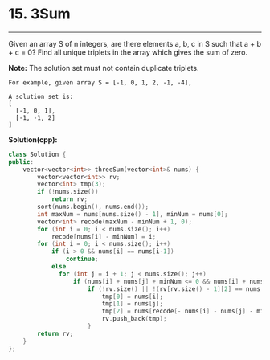 # 15. 3Sum

---

Given an array S of n integers, are there elements a, b, c in S such that a + b + c = 0? Find all unique triplets in the array which gives the sum of zero.

**Note:** The solution set must not contain duplicate triplets.

```
For example, given array S = [-1, 0, 1, 2, -1, -4],

A solution set is:
[
  [-1, 0, 1],
  [-1, -1, 2]
]
```

**Solution(cpp):**
```cpp
class Solution {
public:
    vector<vector<int>> threeSum(vector<int>& nums) {
        vector<vector<int>> rv;
        vector<int> tmp(3);
        if (!nums.size())
            return rv;
        sort(nums.begin(), nums.end());
        int maxNum = nums[nums.size() - 1], minNum = nums[0];
        vector<int> recode(maxNum - minNum + 1, 0);
        for (int i = 0; i < nums.size(); i++)
            recode[nums[i] - minNum] = i;
        for (int i = 0; i < nums.size(); i++)
            if (i > 0 && nums[i] == nums[i-1])
                continue;
            else
              for (int j = i + 1; j < nums.size(); j++)
                  if (nums[i] + nums[j] + minNum <= 0 && nums[i] + nums[j] >= - maxNum && recode[- nums[i] - nums[j] - minNum] > j)
                      if (!rv.size() || !(rv[rv.size() - 1][2] == nums[recode[- nums[i] - nums[j] - minNum]] && (rv[rv.size() - 1][1]) == nums[j] && (rv[rv.size() - 1][0]) == nums[i])) {
                          tmp[0] = nums[i];
                          tmp[1] = nums[j];
                          tmp[2] = nums[recode[- nums[i] - nums[j] - minNum]];
                          rv.push_back(tmp); 
                      }
        return rv;
    }
};
```